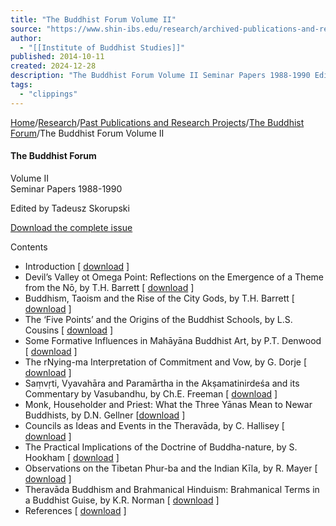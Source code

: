 ```yaml
---
title: "The Buddhist Forum Volume II"
source: "https://www.shin-ibs.edu/research/archived-publications-and-research-projects/the-buddhist-forum/the-buddhist-forum-volume-ii/"
author:
  - "[[Institute of Buddhist Studies]]"
published: 2014-10-11
created: 2024-12-28
description: "The Buddhist Forum Volume II Seminar Papers 1988-1990 Edited by Tadeusz Skorupski Download the complete issue Contents Introduction [ download ] Devil’s Valley ot Omega Point: Reflections on the Em…"
tags:
  - "clippings"
---
```

[Home](https://www.shin-ibs.edu/ "Go to Institute of Buddhist Studies.")/[Research](https://www.shin-ibs.edu/research/ "Go to Research.")/[Past Publications and Research Projects](https://www.shin-ibs.edu/research/archived-publications-and-research-projects/ "Go to Past Publications and Research Projects.")/[The Buddhist Forum](https://www.shin-ibs.edu/research/archived-publications-and-research-projects/the-buddhist-forum/ "Go to The Buddhist Forum.")/The Buddhist Forum Volume II

#### The Buddhist Forum

Volume II  
Seminar Papers 1988-1990

Edited by Tadeusz Skorupski

[Download the complete issue](http://www.shin-ibs.edu/documents/bForum/v2/v2.pdf "download the complete issue")

Contents

- Introduction \[ [download](http://www.shin-ibs.edu/documents/bForum/v2/00Introduction.pdf) \]
- Devil’s Valley ot Omega Point: Reflections on the Emergence of a Theme from the Nō, by T.H. Barrett \[ [download](http://www.shin-ibs.edu/documents/bForum/v2/01Barrett.pdf) \]
- Buddhism, Taoism and the Rise of the City Gods, by T.H. Barrett \[ [download](http://www.shin-ibs.edu/documents/bForum/v2/02Barrett.pdf) \]
- The ‘Five Points’ and the Origins of the Buddhist Schools, by L.S. Cousins \[ [download](http://www.shin-ibs.edu/documents/bForum/v2/03Cousins.pdf) \]
- Some Formative Influences in Mahāyāna Buddhist Art, by P.T. Denwood \[ [download](http://www.shin-ibs.edu/documents/bForum/v2/04Denwood.pdf) \]
- The rNying-ma Interpretation of Commitment and Vow, by G. Dorje \[ [download](http://www.shin-ibs.edu/documents/bForum/v2/05Dorje.pdf) \]
- Saṃvṛti, Vyavahāra and Paramārtha in the Akṣamatinirdeśa and its Commentary by Vasubandhu, by Ch.E. Freeman \[ [download](http://www.shin-ibs.edu/documents/bForum/v2/06Freeman.pdf) \]
- Monk, Householder and Priest: What the Three Yānas Mean to Newar Buddhists, by D.N. Gellner \[[download](http://www.shin-ibs.edu/documents/bForum/v2/07Gellner.pdf) \]
- Councils as Ideas and Events in the Theravāda, by C. Hallisey \[ [download](http://www.shin-ibs.edu/documents/bForum/v2/08Hallisey.pdf) \]
- The Practical Implications of the Doctrine of Buddha-nature, by S. Hookham \[ [download](http://www.shin-ibs.edu/documents/bForum/v2/09Hookham.pdf) \]
- Observations on the Tibetan Phur-ba and the Indian Kīla, by R. Mayer \[ [download](http://www.shin-ibs.edu/documents/bForum/v2/10Mayer.pdf) \]
- Theravāda Buddhism and Brahmanical Hinduism: Brahmanical Terms in a Buddhist Guise, by K.R. Norman \[ [download](http://www.shin-ibs.edu/documents/bForum/v2/11Norman.pdf) \]
- References \[ [download](http://www.shin-ibs.edu/documents/bForum/v2/12References.pdf) \]